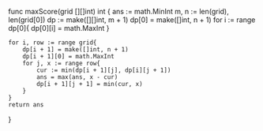 func maxScore(grid [][]int) int {
    ans := math.MinInt
    m, n := len(grid), len(grid[0])
    dp := make([][]int, m + 1)
    dp[0] = make([]int, n + 1)
    for i := range dp[0]{
        dp[0][i] = math.MaxInt
    }

    for i, row := range grid{
        dp[i + 1] = make([]int, n + 1)
        dp[i + 1][0] = math.MaxInt
        for j, x := range row{
            cur := min(dp[i + 1][j], dp[i][j + 1])
            ans = max(ans, x - cur)
            dp[i + 1][j + 1] = min(cur, x)
        }
    }
    return ans
}
